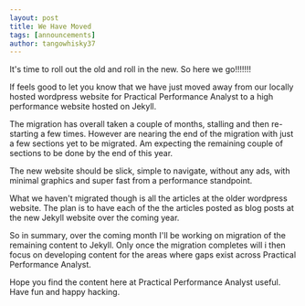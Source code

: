```yaml
---
layout: post
title: We Have Moved 
tags: [announcements]
author: tangowhisky37
---
```


It's time to roll out the old and roll in the new. So here we go!!!!!!!

If feels good to let you know that we have just moved away from our locally hosted wordpress website for Practical Performance Analyst to a high performance website hosted on Jekyll. 

The migration has overall taken a couple of months, stalling and then re-starting a few times. However are nearing the end of the migration with just a few sections yet to be migrated. Am expecting the remaining couple of sections to be done by the end of this year.  

The new website should be slick, simple to navigate, without any ads, with minimal graphics and super fast from a performance standpoint. 

What we haven't migrated though is all the articles at the older wordpress website. The plan is to have each of the the articles posted as blog posts at the new Jekyll website over the coming year.

So in summary, over the coming month I'll be working on migration of the remaining content to Jekyll. Only once the migration completes will i then focus on developing content for the areas where gaps exist across Practical Performance Analyst. 

Hope you find the content here at Practical Performance Analyst useful. Have fun and happy hacking.
